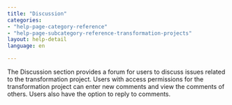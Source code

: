 ```yaml
---
title: "Discussion"
categories:
- "help-page-category-reference"
- "help-page-subcategory-reference-transformation-projects"
layout: help-detail
language: en

---
```


The Discussion section provides a forum for users to discuss issues related to the transformation project. Users with access permissions for the transformation project can enter new comments and view the comments of others. Users also have the option to reply to comments. 
